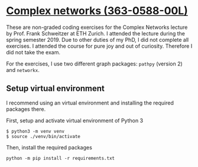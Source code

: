 # [Complex networks (363-0588-00L)](http://www.vvz.ethz.ch/Vorlesungsverzeichnis/lerneinheit.view?semkez=2019S&ansicht=ALLE&lerneinheitId=127096&lang=en)

These are non-graded coding exercises for the Complex Networks lecture by Prof. Frank Schweitzer at ETH Zurich.
I attended the lecture during the spring semester 2019.
Due to other duties of my PhD, I did not complete all exercises.
I attended the course for pure joy and out of curiosity.
Therefore I did not take the exam.

For the exercises, I use two different graph packages: `pathpy` (version 2) and `networkx`.

## Setup virtual environment

I recommend using an virtual environment and installing the required packages there.

First, setup and activate virtual environment of Python 3

```{bash}
$ python3 -m venv venv
$ source ./venv/bin/activate
```

Then, install the required packages
```{bash}
python -m pip install -r requirements.txt
```
